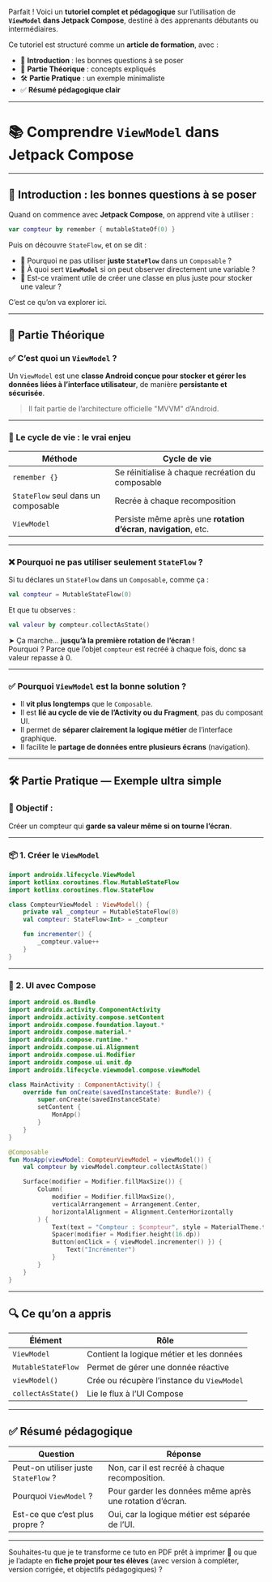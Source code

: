 Parfait ! Voici un **tutoriel complet et pédagogique** sur l’utilisation de **`ViewModel` dans Jetpack Compose**, destiné à des apprenants débutants ou intermédiaires.

Ce tutoriel est structuré comme un **article de formation**, avec :

- 🧩 **Introduction** : les bonnes questions à se poser  
- 📘 **Partie Théorique** : concepts expliqués  
- 🛠️ **Partie Pratique** : un exemple minimaliste  
- ✅ **Résumé pédagogique clair**

---

# 📚 Comprendre `ViewModel` dans Jetpack Compose

---

## 🧩 Introduction : les bonnes questions à se poser

Quand on commence avec **Jetpack Compose**, on apprend vite à utiliser :

```kotlin
var compteur by remember { mutableStateOf(0) }
```

Puis on découvre `StateFlow`, et on se dit :

- 🤔 Pourquoi ne pas utiliser **juste `StateFlow`** dans un `Composable` ?
- 🤔 À quoi sert **`ViewModel`** si on peut observer directement une variable ?
- 🤔 Est-ce vraiment utile de créer une classe en plus juste pour stocker une valeur ?

C’est ce qu’on va explorer ici.

---

## 📘 Partie Théorique

### ✅ C’est quoi un `ViewModel` ?

Un `ViewModel` est une **classe Android conçue pour stocker et gérer les données liées à l’interface utilisateur**, de manière **persistante et sécurisée**.

> Il fait partie de l’architecture officielle "MVVM" d’Android.

---

### 🔁 Le cycle de vie : le vrai enjeu

| Méthode | Cycle de vie |
|--------|------------------------------|
| `remember {}` | Se réinitialise à chaque recréation du composable |
| `StateFlow` seul dans un composable | Recrée à chaque recomposition |
| `ViewModel` | Persiste même après une **rotation d’écran**, **navigation**, etc. |

---

### ❌ Pourquoi ne pas utiliser seulement `StateFlow` ?

Si tu déclares un `StateFlow` dans un `Composable`, comme ça :

```kotlin
val compteur = MutableStateFlow(0)
```

Et que tu observes :

```kotlin
val valeur by compteur.collectAsState()
```

➤ Ça marche… **jusqu’à la première rotation de l’écran** !  
Pourquoi ? Parce que l’objet `compteur` est recréé à chaque fois, donc sa valeur repasse à 0.

---

### ✅ Pourquoi `ViewModel` est la bonne solution ?

- Il **vit plus longtemps** que le `Composable`.
- Il est **lié au cycle de vie de l’Activity ou du Fragment**, pas du composant UI.
- Il permet de **séparer clairement la logique métier** de l’interface graphique.
- Il facilite le **partage de données entre plusieurs écrans** (navigation).

---

## 🛠️ Partie Pratique — Exemple ultra simple

### 🎯 Objectif :  
Créer un compteur qui **garde sa valeur même si on tourne l’écran**.

---

### 📦 1. Créer le `ViewModel`

```kotlin
import androidx.lifecycle.ViewModel
import kotlinx.coroutines.flow.MutableStateFlow
import kotlinx.coroutines.flow.StateFlow

class CompteurViewModel : ViewModel() {
    private val _compteur = MutableStateFlow(0)
    val compteur: StateFlow<Int> = _compteur

    fun incrementer() {
        _compteur.value++
    }
}
```

---

### 🎨 2. UI avec Compose

```kotlin
import android.os.Bundle
import androidx.activity.ComponentActivity
import androidx.activity.compose.setContent
import androidx.compose.foundation.layout.*
import androidx.compose.material.*
import androidx.compose.runtime.*
import androidx.compose.ui.Alignment
import androidx.compose.ui.Modifier
import androidx.compose.ui.unit.dp
import androidx.lifecycle.viewmodel.compose.viewModel

class MainActivity : ComponentActivity() {
    override fun onCreate(savedInstanceState: Bundle?) {
        super.onCreate(savedInstanceState)
        setContent {
            MonApp()
        }
    }
}

@Composable
fun MonApp(viewModel: CompteurViewModel = viewModel()) {
    val compteur by viewModel.compteur.collectAsState()

    Surface(modifier = Modifier.fillMaxSize()) {
        Column(
            modifier = Modifier.fillMaxSize(),
            verticalArrangement = Arrangement.Center,
            horizontalAlignment = Alignment.CenterHorizontally
        ) {
            Text(text = "Compteur : $compteur", style = MaterialTheme.typography.h5)
            Spacer(modifier = Modifier.height(16.dp))
            Button(onClick = { viewModel.incrementer() }) {
                Text("Incrémenter")
            }
        }
    }
}
```

---

## 🔍 Ce qu’on a appris

| Élément | Rôle |
|--------|------|
| `ViewModel` | Contient la logique métier et les données |
| `MutableStateFlow` | Permet de gérer une donnée réactive |
| `viewModel()` | Crée ou récupère l’instance du `ViewModel` |
| `collectAsState()` | Lie le flux à l’UI Compose |

---

## ✅ Résumé pédagogique

| Question | Réponse |
|---------|---------|
| Peut-on utiliser juste `StateFlow` ? | Non, car il est recréé à chaque recomposition. |
| Pourquoi `ViewModel` ? | Pour garder les données même après une rotation d’écran. |
| Est-ce que c’est plus propre ? | Oui, car la logique métier est séparée de l’UI. |

---

Souhaites-tu que je te transforme ce tuto en PDF prêt à imprimer 📄 ou que je l’adapte en **fiche projet pour tes élèves** (avec version à compléter, version corrigée, et objectifs pédagogiques) ?